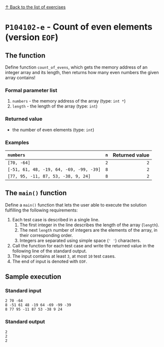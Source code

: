 
[↑ Back to the list of exercises](./README.md)

# `P104102-e` - Count of even elements (version `EOF`)

## The function

Define function `count_of_evens`, which gets the memory address of an integer array and its length, then returns how many even numbers the given array contains!

### Formal parameter list
         
1. `numbers` - the memory address of the array (type: `int *`)
1. `length` - the length of the array (type: `int`)


### Returned value

* the number of even elements (type: `int`)

### Examples

| `numbers` | `n` | Returned value | 
| :--- | ---: | ---: | 
| `[70, -64]` | `2` | `2` |
| `[-51, 61, 48, -19, 64, -69, -99, -39]` | `8` | `2` |
| `[77, 95, -11, 87, 53, -38, 9, 24]` | `8` | `2` |

## The `main()` function

Define a `main()` function that lets the user able to execute the solution fulfilling the following requirements:

1. Each test case is described in a single line.
    1. The first integer in the line describes the length of the array (`length`).
    1. The next `length` number of integers are the elements of the array, in their corresponding order.
    1. Integers are separated using simple space (`' '`) characters.
1. Call the function for each test case and write the returned value in the following line of the standard output.
1. The input contains at least `3`, at most `10` test cases.
1. The end of input is denoted with `EOF`.

## Sample execution

### Standard input

```
2 70 -64
8 -51 61 48 -19 64 -69 -99 -39
8 77 95 -11 87 53 -38 9 24
```

### Standard output

```
2
2
2
```
